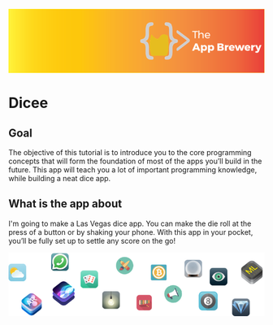 ![App Brewery Banner](Documentation/AppBreweryBanner.png)

# Dicee

## Goal

The objective of this tutorial is to introduce you to the core programming concepts that will form the foundation of most of the apps you’ll build in the future. This app will teach you a lot of important programming knowledge, while building a neat dice app.

## What is the app about

I'm going to make a Las Vegas dice app. You can make the die roll at the press of a button or by shaking your phone. With this app in your pocket, you’ll be fully set up to settle any score on the go!








![End Banner](Documentation/readme-end-banner.png)

